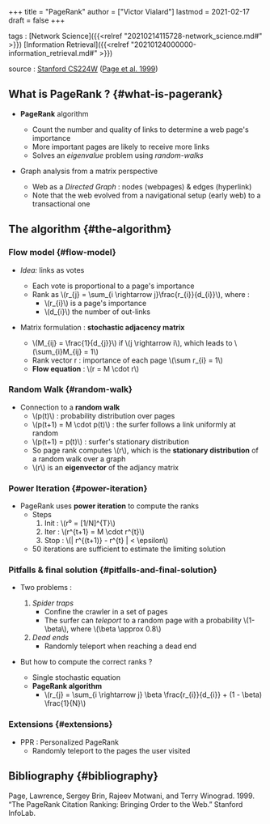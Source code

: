 +++
title = "PageRank"
author = ["Victor Vialard"]
lastmod = 2021-02-17
draft = false
+++

tags
: [Network Science]({{<relref "20210214115728-network_science.md#" >}}) [Information Retrieval]({{<relref "20210124000000-information_retrieval.md#" >}})

source
: [Stanford CS224W](http://web.stanford.edu/class/cs224w/) ([Page et al. 1999](#orgc6f5399))


## What is PageRank ? {#what-is-pagerank}

-   **PageRank** algorithm
    -   Count the number and quality of links to determine a web page's importance
    -   More important pages are likely to receive more links
    -   Solves an _eigenvalue_ problem using _random-walks_

-   Graph analysis from a matrix perspective
    -   Web as a _Directed Graph_ : nodes (webpages) & edges (hyperlink)
    -   Note that the web evolved from a navigational setup (early web) to a transactional one


## The algorithm {#the-algorithm}


### Flow model {#flow-model}

-   _Idea:_ links as votes
    -   Each vote is proportional to a page's importance
    -   Rank as \\(r\_{j} = \sum\_{i \rightarrow j}\frac{r\_{i}}{d\_{i}}\\), where :
        -   \\(r\_{i}\\) is a page's importance
        -   \\(d\_{i}\\) the number of out-links

-   Matrix formulation : **stochastic adjacency matrix**
    -   \\(M\_{ij} = \frac{1}{d\_{j}}\\) if \\(j \rightarrow i\\), which leads to \\(\sum\_{i}M\_{ij} = 1\\)
    -   Rank vector r : importance of each page \\(\sum r\_{i} = 1\\)
    -   **Flow equation** : \\(r = M \cdot r\\)


### Random Walk {#random-walk}

-   Connection to a **random walk**
    -   \\(p(t)\\) : probability distribution over pages
    -   \\(p(t+1) = M \cdot p(t)\\) : the surfer follows a link uniformly at random
    -   \\(p(t+1) = p(t)\\) : surfer's stationary distribution
    -   So page rank computes \\(r\\), which is the **stationary distribution** of a random walk over a graph
    -   \\(r\\) is an **eigenvector** of the adjancy matrix


### Power Iteration {#power-iteration}

-   PageRank uses **power iteration** to compute the ranks
    -   Steps
        1.  Init : \\(r⁰ = [1/N]^{T}\\)
        2.  Iter : \\(r^{t+1} = M \cdot r^{t}\\)
        3.  Stop : \\(| r^{(t+1)} - r^{t} | < \epsilon\\)
    -   50 iterations are sufficient to estimate the limiting solution


### Pitfalls & final solution {#pitfalls-and-final-solution}

-   Two problems :
    1.  _Spider traps_
        -   Confine the crawler in a set of pages
        -   The surfer can _teleport_ to a random page with a probability \\(1-\beta\\), where \\(\beta \approx 0.8\\)
    2.  _Dead ends_
        -   Randomly teleport when reaching a dead end

-   But how to compute the correct ranks ?
    -   Single stochastic equation
    -   **PageRank algorithm**
        -   \\(r\_{j} = \sum\_{i \rightarrow j} \beta \frac{r\_{i}}{d\_{i}} + (1 - \beta) \frac{1}{N}\\)


### Extensions {#extensions}

-   PPR : Personalized PageRank
    -   Randomly teleport to the pages the user visited


## Bibliography {#bibliography}

<a id="orgc6f5399"></a>Page, Lawrence, Sergey Brin, Rajeev Motwani, and Terry Winograd. 1999. “The PageRank Citation Ranking: Bringing Order to the Web.” Stanford InfoLab.
